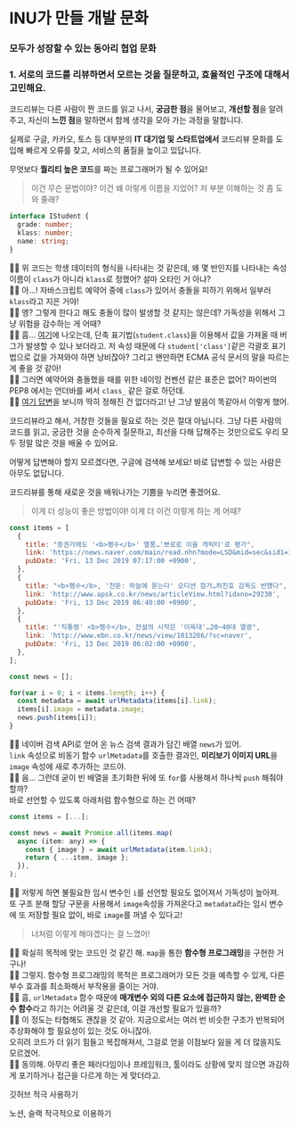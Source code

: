 # INU가 만들 개발 문화

### 모두가 성장할 수 있는 동아리 협업 문화

### 1. 서로의 코드를 리뷰하면서 모르는 것을 질문하고, 효율적인 구조에 대해서 고민해요.

코드리뷰는 다른 사람이 짠 코드를 읽고 나서, **궁금한 점**을 물어보고, **개선할 점**을 알려 주고, 자신이 **느낀 점**을 말하면서 함께 생각을 모아 가는 과정을 말합니다.

실제로 구글, 카카오, 토스 등 대부분의 **IT 대기업 및 스타트업에서** 코드리뷰 문화를 도입해 빠르게 오류를 찾고, 서비스의 품질을 높이고 있답니다.

무엇보다 **퀄리티 높은 코드**를 짜는 프로그래머가 될 수 있어요!

> 이건 무슨 문법이야? 이건 왜 이렇게 이름을 지었어? 저 부분 이해하는 것 좀 도와 줄래?

```ts
interface IStudent {
  grade: number;
  klass: number;
  name: string;
}
```

<div class="callout">
  <span>👨‍💻</span>
  <span>위 코드는 학생 데이터의 형식을 나타내는 것 같은데, 왜 몇 반인지를 나타내는 속성 이름이 <code>class</code>가 아니라 <code>klass</code>로 정했어? 설마 오타인 거 아냐?</span>
</div>

<div class="callout">
  <span>👩‍💼</span>
  <span>아...! 자바스크립트 예약어 중에 <code>class</code>가 있어서 충돌을 피하기 위해서 일부러 <code>klass</code>라고 지은 거야!</span>
</div>

<div class="callout">
  <span>👨‍💻</span>
  <span>엥? 그렇게 한다고 해도 충돌이 많이 발생할 것 같지는 않은데? 가독성을 위해서 그냥 위험을 감수하는 게 어때?</span>
</div>

<div class="callout">
  <span>👩‍💼</span>
  <span>흠... <a href="https://stackoverflow.com/questions/7022397/using-reserved-words-as-property-names-revisited" target="_blank">여기</a>에 나오는데, 단축 표기법(<code>student.class</code>)을 이용해서 값을 가져올 때 버그가 발생할 수 있나 보더라고. 저 속성 때문에 다 <code>student['class']</code>같은  각괄호 표기법으로 값을 가져와야 하면 낭비잖아? 그리고 왠만하면 ECMA 공식 문서의 말을 따르는 게 좋을 것 같아!</span>
</div>

<div class="callout">
  <span>👨‍💻</span>
  <span>그러면 예약어와 충돌했을 때를 위한 네이밍 컨벤션 같은 표준은 없어? 파이썬의 PEP8 에서는 언더바를 써서 <code>class_</code> 같은 걸로 하던데.</span>
</div>

<div class="callout">
  <span>👩‍💼</span>
  <span><a href="https://stackoverflow.com/questions/17594253/javascript-convention-when-clashing-with-a-reserved-word" target="_blank">여기 답변</a>을 보니까 딱히 정해진 건 없더라고! 난 그냥 발음이 똑같아서 이렇게 했어.</span>
</div>

코드리뷰라고 해서, 거창한 것들을 필요로 하는 것은 절대 아닙니다. 그냥 다른 사람의 코드를 읽고, 궁금한 것을 순수하게 질문하고, 최선을 다해 답해주는 것만으로도 우리 모두 정말 많은 것을 배울 수 있어요.

어떻게 답변해야 할지 모르겠다면, 구글에 검색해 보세요! 바로 답변할 수 있는 사람은 아무도 없답니다.

코드리뷰를 통해 새로운 것을 배워나가는 기쁨을 누리면 좋겠어요.

> 이게 더 성능이 좋은 방법이야! 이게 더 이건 이렇게 하는 게 어때?

```js
const items = [
  {
    title: "증권가에도 '<b>펭수</b>' 열풍…'뽀로로 이을 캐릭터'로 평가",
    link: 'https://news.naver.com/main/read.nhn?mode=LSD&mid=sec&sid1=101&oid=003&aid=0009605572',
    pubDate: 'Fri, 13 Dec 2019 07:17:00 +0900',
  },
  {
    title: "<b>펭수</b>, '천문: 하늘에 묻는다' 오디션 참가…허진호 감독도 반했다",
    link: 'http://www.apsk.co.kr/news/articleView.html?idxno=29230',
    pubDate: 'Fri, 13 Dec 2019 06:40:00 +0900',
  },
  {
    title: "'직통령' <b>펭수</b>, 전설의 시작은 '이육대'…20~40대 열광",
    link: 'http://www.ebn.co.kr/news/view/1013266/?sc=naver',
    pubDate: 'Fri, 13 Dec 2019 06:02:00 +0900',
  },
];

const news = [];

for(var i = 0; i < items.length; i++) {
  const metadata = await urlMetadata(items[i].link);
  items[i].image = metadata.image;
  news.push(items[i]);
}
```

<div class="callout">
  <span>👩‍💻</span>
  <span>네이버 검색 API로 얻어 온 뉴스 검색 결과가 담긴 배열 <code>news</code>가 있어.<br />
  <code>link</code> 속성으로 비동기 함수 <code>urlMetadata</code>를 호출한 결과인, <strong>미리보기 이미지 URL</strong>을 <code>image</code> 속성에 새로 추가하는 코드야.</span>
</div>

<div class="callout">
  <span>👨‍🚀</span>
  <span>음... 그런데 굳이 빈 배열을 초기화한 뒤에 또 <code>for</code>를 사용해서 하나씩 <code>push</code> 해줘야 할까?<br />
  바로 선언할 수 있도록 아래처럼 함수형으로 하는 건 어때?</span>
</div>

```js
const items = [...];

const news = await Promise.all(items.map(
  async (item: any) => {
    const { image } = await urlMetadata(item.link);
    return { ...item, image };
  }),
);
```

<div class="callout">
  <span>👨‍🚀</span>
  <span>저렇게 하면 불필요한 임시 변수인 <code>i</code>를 선언할 필요도 없어져서 가독성이 높아져.<br />
  또 구조 분해 할당 구문을 사용해서 <code>image</code>속성을 가져온다고 <code>metadata</code>라는 임시 변수에 또 저장할 필요 없이, 바로 <code>image</code>를 꺼낼 수 있다고!</span>
</div>

> 너처럼 이렇게 해야겠다는 걸 느꼈어!

<div class="callout">
  <span>👩‍💻</span>
  <span>확실히 목적에 맞는 코드인 것 같긴 해. <code>map</code>을 통한 <strong>함수형 프로그래밍</strong>을 구현한 거구나!</span>
</div>

<div class="callout">
  <span>👨‍🚀</span>
  <span>그렇지. 함수형 프로그래밍의 목적은 프로그래머가 모든 것을 예측할 수 있게, 다른 부수 효과를 최소화해서 부작용을 줄이는 거야.</span>
</div>

<div class="callout">
  <span>👩‍💻</span>
  <span>흠, <code>urlMetadata</code> 함수 때문에 <strong>매개변수 외의 다른 요소에 접근하지 않는, 완벽한 순수 함수</strong>라고 하기는 어려울 것 같은데, 이걸 개선할 필요가 있을까?</span>
</div>

<div class="callout">
  <span>👨‍🚀</span>
  <span>이 정도는 타협해도 괜찮을 것 같아. 지금으로서는 여러 번 비슷한 구조가 반복되어 추상화해야 할 필요성이 있는 것도 아니잖아.<br />
  오히려 코드가 더 읽기 힘들고 복잡해져서, 그걸로 얻을 이점보다 잃을 게 더 많을지도 모르겠어.</span>
</div>

<div class="callout">
  <span>👩‍💻</span>
  <span>동의해. 아무리 좋은 패러다임이나 프레임워크, 툴이라도 상황에 맞지 않으면 과감하게 포기하거나 접근을 다르게 하는 게 맞더라고.</span>
</div>

깃허브 적극 사용하기

노션, 슬랙 적극적으로 이용하기
